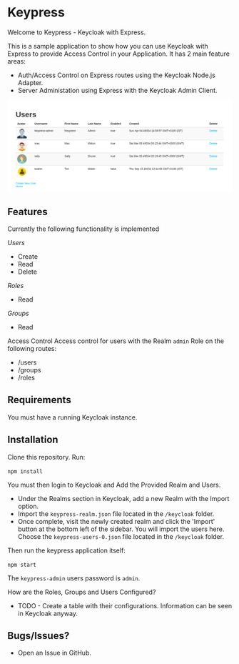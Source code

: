 # Keypress

Welcome to Keypress - Keycloak with Express.

This is a sample application to show how you can use Keycloak with Express to provide Access Control in your Application. It has 2 main feature areas:

* Auth/Access Control on Express routes using the Keycloak Node.js Adapter.
* Server Administation using Express with the Keycloak Admin Client.

![alt text](images/keypress-users.png)

## Features
Currently the following functionality is implemented

*Users*
* Create
* Read
* Delete

*Roles*
* Read

*Groups*
* Read

Access Control
Access control for users with the Realm `admin` Role on the following routes:
* /users
* /groups
* /roles

## Requirements

You must have a running Keycloak instance.

## Installation

Clone this repository. Run:

`npm install`

You must then login to Keycloak and Add the Provided Realm and Users.

* Under the Realms section in Keycloak, add a new Realm with the Import option.
* Import the `keypress-realm.json` file located in the `/keycloak` folder.
* Once complete, visit the newly created realm and click the 'Import' button at the bottom left of the sidebar. You will import the users here. Choose the `keypress-users-0.json` file located in the `/keycloak` folder.

Then run the keypress application itself:

`npm start`

The `keypress-admin` users password is `admin`.

How are the Roles, Groups and Users Configured?
* TODO - Create a table with their configurations. Information can be seen in Keycloak anyway.

## Bugs/Issues?
* Open an Issue in GitHub.

